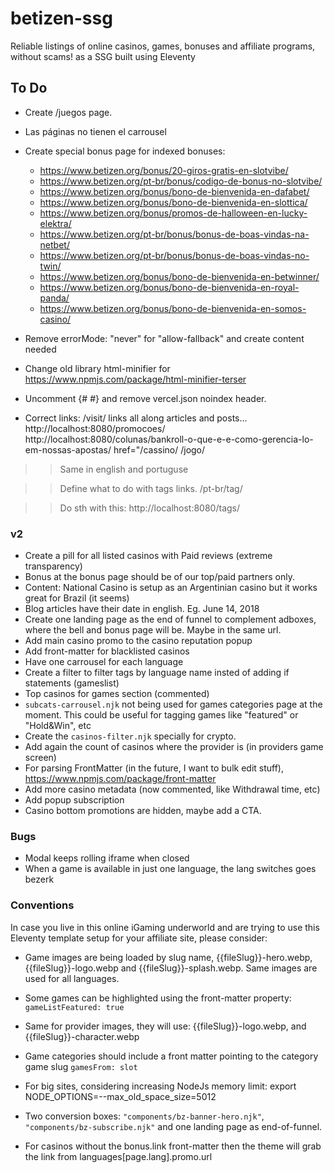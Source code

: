 # betizen-ssg

Reliable listings of online casinos, games, bonuses and affiliate programs, without scams! as a SSG built using Eleventy

## To Do

- Create /juegos page.
- Las páginas no tienen el carrousel
- Create special bonus page for indexed bonuses:

  - https://www.betizen.org/bonus/20-giros-gratis-en-slotvibe/
  - https://www.betizen.org/pt-br/bonus/codigo-de-bonus-no-slotvibe/
  - https://www.betizen.org/bonus/bono-de-bienvenida-en-dafabet/
  - https://www.betizen.org/bonus/bono-de-bienvenida-en-slottica/
  - https://www.betizen.org/bonus/promos-de-halloween-en-lucky-elektra/
  - https://www.betizen.org/pt-br/bonus/bonus-de-boas-vindas-na-netbet/
  - https://www.betizen.org/pt-br/bonus/bonus-de-boas-vindas-no-twin/
  - https://www.betizen.org/bonus/bono-de-bienvenida-en-betwinner/
  - https://www.betizen.org/bonus/bono-de-bienvenida-en-royal-panda/
  - https://www.betizen.org/bonus/bono-de-bienvenida-en-somos-casino/

- Remove errorMode: "never" for "allow-fallback" and create content needed
- Change old library html-minifier for https://www.npmjs.com/package/html-minifier-terser
- Uncomment {# <meta name="robots" content="index,follow" /> #} and remove vercel.json noindex header.

- Correct links:
  /visit/ links all along articles and posts...
  http://localhost:8080/promocoes/
  http://localhost:8080/colunas/bankroll-o-que-e-e-como-gerencia-lo-em-nossas-apostas/
  href="/cassino/
  /jogo/

> > Same in english and portuguse

> > Define what to do with tags links.
> > /pt-br/tag/

> > Do sth with this: http://localhost:8080/tags/

### v2

- Create a pill for all listed casinos with Paid reviews (extreme transparency)
- Bonus at the bonus page should be of our top/paid partners only.
- Content: National Casino is setup as an Argentinian casino but it works great for Brazil (it seems)
- Blog articles have their date in english. Eg. June 14, 2018
- Create one landing page as the end of funnel to complement adboxes, where the bell and bonus page will be. Maybe in the same url.
- Add main casino promo to the casino reputation popup
- Add front-matter for blacklisted casinos
- Have one carrousel for each language
- Create a filter to filter tags by language name insted of adding if statements (gameslist)
- Top casinos for games section (commented)
- `subcats-carrousel.njk` not being used for games categories page at the moment. This could be useful for tagging games like "featured" or "Hold&Win", etc
- Create the `casinos-filter.njk` specially for crypto.
- Add again the count of casinos where the provider is (in providers game screen)
- For parsing FrontMatter (in the future, I want to bulk edit stuff), https://www.npmjs.com/package/front-matter
- Add more casino metadata (now commented, like Withdrawal time, etc)
- Add popup subscription
- Casino bottom promotions are hidden, maybe add a CTA.

### Bugs

- Modal keeps rolling iframe when closed
- When a game is available in just one language, the lang switches goes bezerk

### Conventions

In case you live in this online iGaming underworld and are trying to use this Eleventy template setup for your affiliate site, please consider:

- Game images are being loaded by slug name, {{fileSlug}}-hero.webp, {{fileSlug}}-logo.webp and {{fileSlug}}-splash.webp. Same images are used for all languages.
- Some games can be highlighted using the front-matter property: `gameListFeatured: true`
- Same for provider images, they will use: {{fileSlug}}-logo.webp, and {{fileSlug}}-character.webp
- Game categories should include a front matter pointing to the category game slug `gamesFrom: slot`

- For big sites, considering increasing NodeJs memory limit: export NODE_OPTIONS=--max_old_space_size=5012

- Two conversion boxes: `"components/bz-banner-hero.njk"`, `"components/bz-subscribe.njk"` and one landing page as end-of-funnel.
- For casinos without the bonus.link front-matter then the theme will grab the link from languages[page.lang].promo.url
